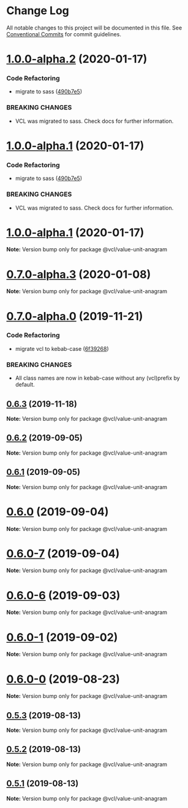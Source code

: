 # Change Log

All notable changes to this project will be documented in this file.
See [Conventional Commits](https://conventionalcommits.org) for commit guidelines.

# [1.0.0-alpha.2](https://github.com/vcl/value-unit-anagram/compare/v0.7.0-alpha.3...v1.0.0-alpha.2) (2020-01-17)


### Code Refactoring

* migrate to sass ([490b7e5](https://github.com/vcl/value-unit-anagram/commit/490b7e549d7445d27c8832d00560436e35f71511))


### BREAKING CHANGES

* VCL was migrated to sass. Check docs for further information.





# [1.0.0-alpha.1](https://github.com/vcl/value-unit-anagram/compare/v0.7.0-alpha.3...v1.0.0-alpha.1) (2020-01-17)


### Code Refactoring

* migrate to sass ([490b7e5](https://github.com/vcl/value-unit-anagram/commit/490b7e549d7445d27c8832d00560436e35f71511))


### BREAKING CHANGES

* VCL was migrated to sass. Check docs for further information.





# [1.0.0-alpha.1](https://github.com/vcl/value-unit-anagram/compare/v0.7.0-alpha.3...v1.0.0-alpha.1) (2020-01-17)

**Note:** Version bump only for package @vcl/value-unit-anagram





# [0.7.0-alpha.3](https://github.com/vcl/value-unit-anagram/compare/v0.7.0-alpha.0...v0.7.0-alpha.3) (2020-01-08)

**Note:** Version bump only for package @vcl/value-unit-anagram





# [0.7.0-alpha.0](https://github.com/vcl/value-unit-anagram/compare/v0.6.2...v0.7.0-alpha.0) (2019-11-21)


### Code Refactoring

* migrate vcl to kebab-case ([6f39268](https://github.com/vcl/value-unit-anagram/commit/6f39268fe95b3f48d44da527e7e283e97eca04cd))


### BREAKING CHANGES

* All class names are now in kebab-case without any (vcl)prefix by default.





## [0.6.3](https://github.com/vcl/value-unit-anagram/compare/v0.6.2...v0.6.3) (2019-11-18)

**Note:** Version bump only for package @vcl/value-unit-anagram





## [0.6.2](https://github.com/vcl/value-unit-anagram/compare/v0.6.1...v0.6.2) (2019-09-05)

**Note:** Version bump only for package @vcl/value-unit-anagram





## [0.6.1](https://github.com/vcl/value-unit-anagram/compare/v0.6.0...v0.6.1) (2019-09-05)

**Note:** Version bump only for package @vcl/value-unit-anagram





# [0.6.0](https://github.com/vcl/value-unit-anagram/compare/v0.6.0-7...v0.6.0) (2019-09-04)

**Note:** Version bump only for package @vcl/value-unit-anagram





# [0.6.0-7](https://github.com/vcl/value-unit-anagram/compare/v0.6.0-5...v0.6.0-7) (2019-09-04)

**Note:** Version bump only for package @vcl/value-unit-anagram





# [0.6.0-6](https://github.com/vcl/value-unit-anagram/compare/v0.6.0-5...v0.6.0-6) (2019-09-03)

**Note:** Version bump only for package @vcl/value-unit-anagram





# [0.6.0-1](https://github.com/vcl/value-unit-anagram/compare/v0.6.0-0...v0.6.0-1) (2019-09-02)

**Note:** Version bump only for package @vcl/value-unit-anagram





# [0.6.0-0](https://github.com/vcl/value-unit-anagram/compare/v0.5.4...v0.6.0-0) (2019-08-23)

**Note:** Version bump only for package @vcl/value-unit-anagram





## [0.5.3](https://github.com/vcl/value-unit-anagram/compare/v0.5.1...v0.5.3) (2019-08-13)

**Note:** Version bump only for package @vcl/value-unit-anagram





## [0.5.2](https://github.com/vcl/value-unit-anagram/compare/v0.5.1...v0.5.2) (2019-08-13)

**Note:** Version bump only for package @vcl/value-unit-anagram





## [0.5.1](https://github.com/vcl/value-unit-anagram/compare/v0.5.0...v0.5.1) (2019-08-13)

**Note:** Version bump only for package @vcl/value-unit-anagram
